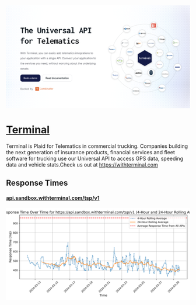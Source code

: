 [![Visit Terminal](imagePreview.png)](https://withterminal.com)

# [Terminal](https://withterminal.com)

Terminal is Plaid for Telematics in commercial trucking. Companies building the next generation of insurance products, financial services and fleet software for trucking use our Universal API to access GPS data, speeding data and vehicle stats.Check us out at https://withterminal.com

## Response Times

#### [api.sandbox.withterminal.com/tsp/v1](https://api.sandbox.withterminal.com/tsp/v1)

![api.sandbox.withterminal.com/tsp/v1](response-time-charts/6170692e73616e64626f782e776974687465726d696e616c2e636f6d2f7473702f7631.svg)
